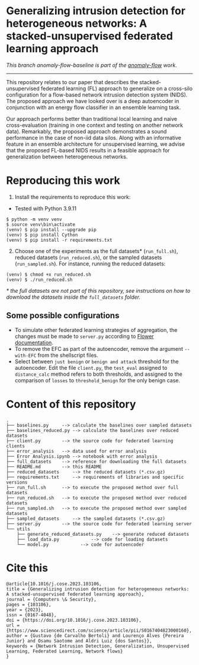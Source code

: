 # Generalizing intrusion detection for heterogeneous networks: A stacked-unsupervised federated learning approach

_This branch anomaly-flow-baseline is part of the [anomaly-flow](https://github.com/c2dc/anomaly-flow) work._

---

This repository relates to our paper that describes the stacked-unsupervised federated learning (FL) approach to generalize on a cross-silo configuration for a flow-based network intrusion detection system (NIDS). The proposed approach we have looked over is a deep autoencoder in conjunction with an energy flow classifier in an ensemble learning task. 

Our approach performs better than traditional local learning and naive cross-evaluation (training in one context and testing on another network data). Remarkably, the proposed approach demonstrates a sound performance in the case of non-iid data silos. Along with an informative feature in an ensemble architecture for unsupervised learning, we advise that the proposed FL-based NIDS results in a feasible approach for generalization between heterogeneous networks.

# Reproducing this work
1. Install the requirements to reproduce this work:

- Tested with Python 3.9.11

```commandline
$ python -m venv venv
$ source venv\bin\activate
(venv) $ pip install --upgrade pip
(venv) $ pip install Cython
(venv) $ pip install -r requirements.txt
```

2. Choose one of the experiments as the full datasets* (`run_full.sh`), reduced datasets (`run_reduced.sh`), or the sampled datasets (`run_sampled.sh`). For instance, running the reduced datasets:

```commandline
(venv) $ chmod +x run_reduced.sh
(venv) $ ./run_reduced.sh
```

_* the full datasets are not part of this repository, see instructions on how to download the datasets inside the _`full_datasets`_ folder._

## Some possible configurations
- To simulate other federated learning strategies of aggregation, the changes must be made to `server.py` according to [Flower documentation](https://flower.dev/docs/strategies.html).
- To remove the EFC as part of the autoencoder, remove the argument `--with-EFC` from the shellscript files.
- Select between `just benign` or `benign and attack` threshold for the autoencoder. Edit the file `client.py`, the `test_eval` assigned to `distance_calc` method refers to both thresholds, and assigned to the comparison of `losses` to `threshold_benign` for the only benign case.

# Content of this repository
```
.
├── baselines.py	 --> calculate the baselines over sampled datasets
├── baselines_reduced.py --> calculate the baselines over reduced datasets
├── client.py		 --> the source code for federated learning clients
├── error_analysis	 --> data used for error analysis
├── Error Analysis.ipynb --> notebook with error analysis
├── full_datasets	 --> reference for downloading the full datasets
├── README.md		 --> this README
├── reduced_datasets	 --> the reduced datasets (*.csv.gz)
├── requirements.txt	 --> requirements of libraries and specific versions
├── run_full.sh		 --> to execute the proposed method over full datasets
├── run_reduced.sh	 --> to execute the proposed method over reduced datasets
├── run_sampled.sh	 --> to execute the proposed method over sampled datasets
├── sampled_datasets	 --> the sampled datasets (*.csv.gz)
├── server.py		 --> the source code for federated learning server
└── utils
    ├── generate_reduced_datasets.py	--> generate reduced datasets
    ├── load_data.py			--> code for loading datasets
    └── model.py			--> code for autoencoder
```


# Cite this
```
@article{10.1016/j.cose.2023.103106,
title = {Generalizing intrusion detection for heterogeneous networks: A stacked-unsupervised federated learning approach},
journal = {Computers \& Security},
pages = {103106},
year = {2023},
issn = {0167-4048},
doi = {https://doi.org/10.1016/j.cose.2023.103106},
url = {https://www.sciencedirect.com/science/article/pii/S0167404823000160},
author = {Gustavo {de Carvalho Bertoli} and Lourenço Alves {Pereira Junior} and Osamu Saotome and Aldri Luiz {dos Santos}},
keywords = {Network Intrusion Detection, Generalization, Unsupervised Learning, Federated Learning, Network flows}
}
```
